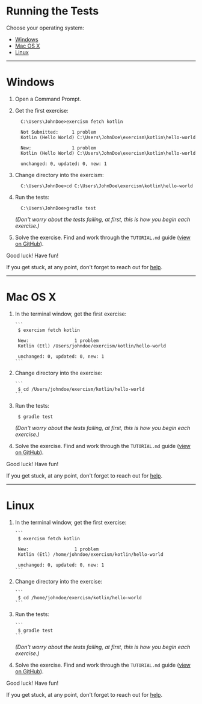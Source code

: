 # Running the Tests

Choose your operating system:

* [Windows](#windows)
* [Mac OS X](#mac-os-x)
* [Linux](#linux)

----

# Windows

1. Open a Command Prompt.
2. Get the first exercise:

      ```batchfile
        C:\Users\JohnDoe>exercism fetch kotlin

        Not Submitted:     1 problem
        Kotlin (Hello World) C:\Users\JohnDoe\exercism\kotlin\hello-world

        New:               1 problem
        Kotlin (Hello World) C:\Users\JohnDoe\exercism\kotlin\hello-world

        unchanged: 0, updated: 0, new: 1
      ```

3. Change directory into the exercism:

      ```batchfile
        C:\Users\JohnDoe>cd C:\Users\JohnDoe\exercism\kotlin\hello-world
      ```

4. Run the tests:

      ```batchfile
        C:\Users\JohnDoe>gradle test
      ```
   *(Don't worry about the tests failing, at first, this is how you begin each exercise.)*

5. Solve the exercise.  Find and work through the `TUTORIAL.md` guide ([view on GitHub](https://github.com/exercism/kotlin/blob/master/exercises/hello-world/TUTORIAL.md)).


Good luck!  Have fun!

If you get stuck, at any point, don't forget to reach out for [help](http://exercism.io/languages/kotlin/help).

----

# Mac OS X

1. In the terminal window, get the first exercise:

       ```
        $ exercism fetch kotlin

        New:                 1 problem
        Kotlin (Etl) /Users/johndoe/exercism/kotlin/hello-world

        unchanged: 0, updated: 0, new: 1
       ```

2. Change directory into the exercise:

       ```
        $ cd /Users/johndoe/exercism/kotlin/hello-world
       ```

3. Run the tests:

      ```
       $ gradle test
     ```
   *(Don't worry about the tests failing, at first, this is how you begin each exercise.)*

4. Solve the exercise.  Find and work through the `TUTORIAL.md` guide ([view on GitHub](https://github.com/exercism/kotlin/blob/master/exercises/hello-world/TUTORIAL.md)).

Good luck!  Have fun!

If you get stuck, at any point, don't forget to reach out for [help](http://exercism.io/languages/kotlin/help).

----

# Linux

1. In the terminal window, get the first exercise:

       ```
        $ exercism fetch kotlin

        New:                 1 problem
        Kotlin (Etl) /home/johndoe/exercism/kotlin/hello-world

        unchanged: 0, updated: 0, new: 1
       ```

2. Change directory into the exercise:

       ```
        $ cd /home/johndoe/exercism/kotlin/hello-world
       ```

3. Run the tests:

       ```
        $ gradle test
       ```
   *(Don't worry about the tests failing, at first, this is how you begin each exercise.)*

4. Solve the exercise.  Find and work through the `TUTORIAL.md` guide ([view on GitHub](https://github.com/exercism/kotlin/blob/master/exercises/hello-world/TUTORIAL.mdhttps://github.com/exercism/kotlin/blob/master/exercises/hello-world/GETTING_STARTED.mdhttps://github.com/exercism/kotlin/blob/master/exercises/hello-world/GETTING_STARTED.mdhttps://github.com/exercism/kotlin/blob/master/exercises/hello-world/GETTING_STARTED.md)).

Good luck!  Have fun!

If you get stuck, at any point, don't forget to reach out for [help](http://exercism.io/languages/kotlin/help).

